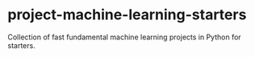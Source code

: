 # project-machine-learning-starters
Collection of fast fundamental machine learning projects in Python for starters.

